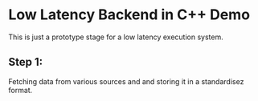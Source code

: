 # Low Latency Backend in C++ Demo

This is just a prototype stage for a low latency execution system.

## Step 1:
Fetching data from various sources and and storing it in a standardisez format. 